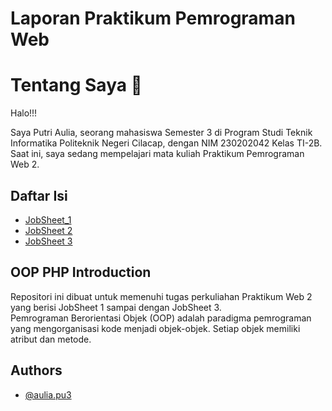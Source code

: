 # Laporan Praktikum Pemrograman Web 
# Tentang Saya 👋
Halo!!!

Saya Putri Aulia, seorang mahasiswa Semester 3 di Program Studi Teknik Informatika Politeknik Negeri Cilacap, dengan NIM 230202042 Kelas TI-2B. Saat ini, saya sedang mempelajari mata kuliah Praktikum Pemrograman Web 2.
## Daftar Isi

- [JobSheet_1](https://github.com/symplylia/Tugas-PWeb2/tree/main/jobsheet1)
- [JobSheet 2](https://github.com/symplylia/Tugas-PWeb2/tree/main/jobsheet2)
- [JobSheet 3](link-ke-jobsheet3)

## OOP PHP Introduction

Repositori ini dibuat untuk memenuhi tugas perkuliahan Praktikum Web 2 yang berisi JobSheet 1 sampai dengan JobSheet 3.  
Pemrograman Berorientasi Objek (OOP) adalah paradigma pemrograman yang mengorganisasi kode menjadi objek-objek. Setiap objek memiliki atribut dan metode.

## Authors

- [@aulia.pu3](https://github.com/symplylia)
